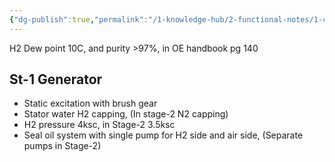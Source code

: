 ```yaml
---
{"dg-publish":true,"permalink":"/1-knowledge-hub/2-functional-notes/1-career-notes/3-tstps-kaniha-technical-notes/2-main-tg-and-auxillaries/tstps-generator/","noteIcon":""}
---
```


H2 Dew point 10C, and purity >97%, in OE handbook pg 140
## St-1 Generator

- Static excitation with brush gear
- Stator water H2 capping, (In stage-2 N2 capping)
- H2 pressure 4ksc, in Stage-2 3.5ksc
- Seal oil system with single pump for H2 side and air side, (Separate pumps in Stage-2)